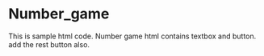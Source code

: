 # Number_game

This is sample html code. Number game html contains textbox and button.
add the rest button also.

